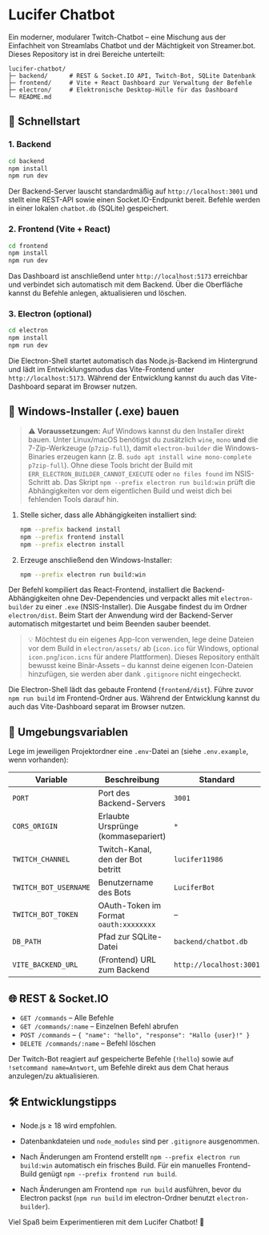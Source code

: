 # Lucifer Chatbot

Ein moderner, modularer Twitch-Chatbot – eine Mischung aus der Einfachheit von Streamlabs Chatbot und der Mächtigkeit von Streamer.bot. Dieses Repository ist in drei Bereiche unterteilt:

```
lucifer-chatbot/
├─ backend/      # REST & Socket.IO API, Twitch-Bot, SQLite Datenbank
├─ frontend/     # Vite + React Dashboard zur Verwaltung der Befehle
├─ electron/     # Elektronische Desktop-Hülle für das Dashboard
└─ README.md
```

## 🚀 Schnellstart

### 1. Backend
```bash
cd backend
npm install
npm run dev
```
Der Backend-Server lauscht standardmäßig auf `http://localhost:3001` und stellt eine REST-API sowie einen Socket.IO-Endpunkt bereit. Befehle werden in einer lokalen `chatbot.db` (SQLite) gespeichert.

### 2. Frontend (Vite + React)
```bash
cd frontend
npm install
npm run dev
```
Das Dashboard ist anschließend unter `http://localhost:5173` erreichbar und verbindet sich automatisch mit dem Backend. Über die Oberfläche kannst du Befehle anlegen, aktualisieren und löschen.

### 3. Electron (optional)
```bash
cd electron
npm install
npm run dev
```
Die Electron-Shell startet automatisch das Node.js-Backend im Hintergrund und lädt im Entwicklungsmodus das Vite-Frontend unter `http://localhost:5173`. Während der Entwicklung kannst du auch das Vite-Dashboard separat im Browser nutzen.

## 💾 Windows-Installer (.exe) bauen


> ⚠️ **Voraussetzungen:** Auf Windows kannst du den Installer direkt bauen. Unter Linux/macOS benötigst du zusätzlich `wine`, `mono` **und** die 7-Zip-Werkzeuge (`p7zip-full`), damit `electron-builder` die Windows-Binaries erzeugen kann (z. B. `sudo apt install wine mono-complete p7zip-full`). Ohne diese Tools bricht der Build mit `ERR_ELECTRON_BUILDER_CANNOT_EXECUTE` oder `no files found` im NSIS-Schritt ab. Das Skript `npm --prefix electron run build:win` prüft die Abhängigkeiten vor dem eigentlichen Build und weist dich bei fehlenden Tools darauf hin.


1. Stelle sicher, dass alle Abhängigkeiten installiert sind:
   ```bash
   npm --prefix backend install
   npm --prefix frontend install
   npm --prefix electron install
   ```
2. Erzeuge anschließend den Windows-Installer:
   ```bash
   npm --prefix electron run build:win
   ```

Der Befehl kompiliert das React-Frontend, installiert die Backend-Abhängigkeiten ohne Dev-Dependencies und verpackt alles mit `electron-builder` zu einer `.exe` (NSIS-Installer). Die Ausgabe findest du im Ordner `electron/dist`. Beim Start der Anwendung wird der Backend-Server automatisch mitgestartet und beim Beenden sauber beendet.

> 💡 Möchtest du ein eigenes App-Icon verwenden, lege deine Dateien vor dem Build in `electron/assets/` ab (`icon.ico` für Windows, optional `icon.png`/`icon.icns` für andere Plattformen). Dieses Repository enthält bewusst keine Binär-Assets – du kannst deine eigenen Icon-Dateien hinzufügen, sie werden aber dank `.gitignore` nicht eingecheckt.


Die Electron-Shell lädt das gebaute Frontend (`frontend/dist`). Führe zuvor `npm run build` im Frontend-Ordner aus. Während der Entwicklung kannst du auch das Vite-Dashboard separat im Browser nutzen.

## 🔧 Umgebungsvariablen
Lege im jeweiligen Projektordner eine `.env`-Datei an (siehe `.env.example`, wenn vorhanden):

| Variable | Beschreibung | Standard |
| --- | --- | --- |
| `PORT` | Port des Backend-Servers | `3001` |
| `CORS_ORIGIN` | Erlaubte Ursprünge (kommasepariert) | `*` |
| `TWITCH_CHANNEL` | Twitch-Kanal, den der Bot betritt | `lucifer11986` |
| `TWITCH_BOT_USERNAME` | Benutzername des Bots | `LuciferBot` |
| `TWITCH_BOT_TOKEN` | OAuth-Token im Format `oauth:xxxxxxxx` | – |
| `DB_PATH` | Pfad zur SQLite-Datei | `backend/chatbot.db` |
| `VITE_BACKEND_URL` | (Frontend) URL zum Backend | `http://localhost:3001` |

## 🌐 REST & Socket.IO
- `GET /commands` – Alle Befehle
- `GET /commands/:name` – Einzelnen Befehl abrufen
- `POST /commands` – `{ "name": "hello", "response": "Hallo {user}!" }`
- `DELETE /commands/:name` – Befehl löschen

Der Twitch-Bot reagiert auf gespeicherte Befehle (`!hello`) sowie auf `!setcommand name=Antwort`, um Befehle direkt aus dem Chat heraus anzulegen/zu aktualisieren.

## 🛠️ Entwicklungstipps
- Node.js ≥ 18 wird empfohlen.
- Datenbankdateien und `node_modules` sind per `.gitignore` ausgenommen.
- Nach Änderungen am Frontend erstellt `npm --prefix electron run build:win` automatisch ein frisches Build. Für ein manuelles Frontend-Build genügt `npm --prefix frontend run build`.


- Nach Änderungen am Frontend `npm run build` ausführen, bevor du Electron packst (`npm run build` im electron-Ordner benutzt `electron-builder`).
 


Viel Spaß beim Experimentieren mit dem Lucifer Chatbot! 👾
